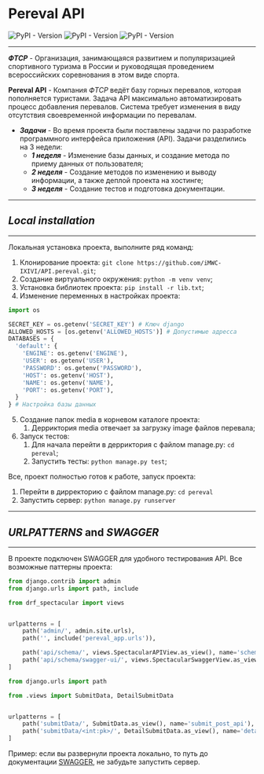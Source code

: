 # Pereval API
![PyPI - Version](https://img.shields.io/pypi/v/Django?label=django)
![PyPI - Version](https://img.shields.io/pypi/v/djangorestframework?label=DRF)
![PyPI - Version](https://img.shields.io/pypi/v/drf-spectacular?label=drf-pectacular)
___
___ФТСР___ - Организация, занимающаяся развитием и популяризацией спортивного туризма в России и 
руководящая проведением всероссийских соревнования в этом виде спорта.

__Pereval API__ - Компания _ФТСР_ ведёт базу горных перевалов, которая пополняется туристами. 
Задача API максимально автоматизировать процесс добавления перевалов.
Система требует изменения в виду отсутствия своевременной информации по перевалам.

+ ___Задачи___ - Во время проекта были поставлены задачи по разработке программного интерфейса приложения (API).
Задачи разделились на 3 недели:
  + ___1 неделя___ - Изменение базы данных, и создание метода по приему данных от пользователя;
  + ___2 неделя___ - Создание методов по изменению и выводу информации, а также деплой проекта на хостинге;
  + ___3 неделя___ - Создание тестов и подготовка документации.
___
## _Local installation_
___
Локальная установка проекта, выполните ряд команд:

1. Клонирование проекта: `git clone https://github.com/iMWC-IXIVI/API.pereval.git`;
2. Создание виртуального окружения: `python -m venv venv`;
3. Установка библиотек проекта: `pip install -r lib.txt`;
4. Изменение переменных в настройках проекта:
```python
import os

SECRET_KEY = os.getenv('SECRET_KEY') # Ключ django
ALLOWED_HOSTS = [os.getenv('ALLOWED_HOSTS')] # Допустимые адресса
DATABASES = {
  'default': {
    'ENGINE': os.getenv('ENGINE'),
    'USER': os.getenv('USER'),
    'PASSWORD': os.getenv('PASSWORD'),
    'HOST': os.getenv('HOST'),
    'NAME': os.getenv('NAME'),
    'PORT': os.getenv('PORT'),
  } 
} # Настройка базы данных
```
5. Создание папок media в корневом каталоге проекта:
   1. Дерриктория media отвечает за загрузку image файлов перевала;
6. Запуск тестов:
   1. Для начала перейти в дерриктория с файлом manage.py: `cd pereval`;
   2. Запустить тесты: `python manage.py test`;
   
Все, проект полностью готов к работе, запуск проекта:
1. Перейти в дирректорию с файлом manage.py: `cd pereval`
2. Запустить сервер: `python manage.py runserver`
___
## _URLPATTERNS_ and _SWAGGER_
___
В проекте подключен SWAGGER для удобного тестирования API. Все возможные паттерны проекта:
```python
from django.contrib import admin
from django.urls import path, include

from drf_spectacular import views


urlpatterns = [
    path('admin/', admin.site.urls),
    path('', include('pereval_app.urls')),

    path('api/schema/', views.SpectacularAPIView.as_view(), name='schema'),
    path('api/schema/swagger-ui/', views.SpectacularSwaggerView.as_view(url_name='schema'), name='swagger-ui'),
]
```
```python
from django.urls import path

from .views import SubmitData, DetailSubmitData


urlpatterns = [
    path('submitData/', SubmitData.as_view(), name='submit_post_api'),
    path('submitData/<int:pk>/', DetailSubmitData.as_view(), name='detail_patch_api'),
]
```
Пример: если вы развернули проекта локально, 
то путь до документации [SWAGGER](http://127.0.0.1:8000/api/schema/swagger-ui/), не забудьте запустить сервер.
